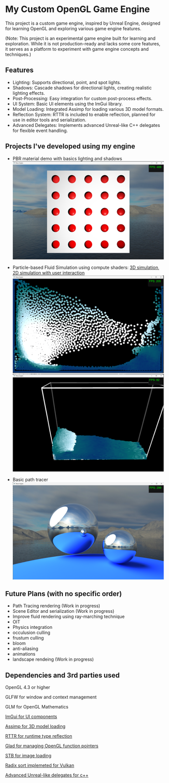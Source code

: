 
# My Custom OpenGL Game Engine

This project is a custom game engine, inspired by Unreal Engine, designed for learning OpenGL and exploring various game engine features.

(Note: This project is an experimental game engine built for learning and exploration. While it is not production-ready and lacks some core features, it serves as a platform to experiment with game engine concepts and techniques.)

## Features
 - Lighting: Supports directional, point, and spot lights.
 - Shadows: Cascade shadows for directional lights, creating realistic lighting effects.
 - Post-Processing: Easy integration for custom post-process effects.
 - UI System: Basic UI elements using the ImGui library.
 - Model Loading: Integrated Assimp for loading various 3D model formats.
 - Reflection System: RTTR is included to enable reflection, planned for use in editor tools and serialization.
 - Advanced Delegates: Implements advanced Unreal-like C++ delegates for flexible event handling.

## Projects I've developed using my engine

  - PBR material demo with basics lighting and shadows
  ![PBR Material Demo Screenshot](Games/PBRDemo/Demo.png)

  - Particle-based Fluid Simulation using compute shaders:
        [3D simulation](https://youtu.be/AKP-av83-H4?si=JyxycT73ULsHNfo3),
        [2D simulation with user interaction](https://youtu.be/Hkz3_GT-KfU)
    ![2D fluid sim Screenshot](Games/FluidSimulation/Demo.png)
    ![3D fluid sim Screenshot](Games/FluidSimulation3D/Demo.png)

    
  - Basic path tracer
    ![path tracer Screenshot](Games/RayTracing/Demo.png)


## Future Plans (with no specific order)
 - Path Tracing rendering (Work in progress)
 - Scene Editor and serialization (Work in progress)
 - Improve fluid rendering using ray-marching technique
 - OIT
 - Physics integration
 - occulusion culling
 - frustum culling
 - bloom
 - anti-aliasing
 - animations
 - landscape rendeing (Work in progress)
 
## Dependencies and 3rd parties used
OpenGL 4.3 or higher

GLFW for window and context management

GLM for OpenGL Mathematics

[ImGui for UI components](https://github.com/ocornut/imgui)

[Assimp for 3D model loading](https://github.com/assimp/assimp)

[RTTR for runtime type reflection](https://www.rttr.org/)

[Glad for managing OpenGL function pointers](https://glad.dav1d.de/)

[STB for image loading](https://github.com/nothings/stb)

[Radix sort implemeted for Vulkan](https://github.com/MircoWerner/VkRadixSort)

[Advanced Unreal-like delegates for c++](https://benui.ca/unreal/delegates-advanced)
